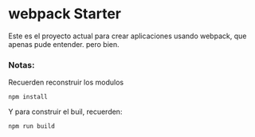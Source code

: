 # webpack Starter

Este es el proyecto actual para crear aplicaciones usando webpack, que apenas pude entender. pero bien.

### Notas:

Recuerden reconstruir los modulos

```
npm install
```

Y para construir el buil, recuerden:

```
npm run build
```
